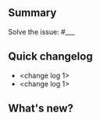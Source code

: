 <!-- Thank you for sending your pull request. But first, have you included
unit tests, and is your code PEP8 conformant? [More details](https://github.com/chaindrift/chaindrift/blob/develop/CONTRIBUTING.md)
-->
## Summary

<!-- Explain in one sentence the goal of this PR -->

Solve the issue: #___

## Quick changelog

- <change log 1>
- <change log 1>

## What's new?

<!-- Explain in details what this PR solve or improve. You can include visuals. -->
